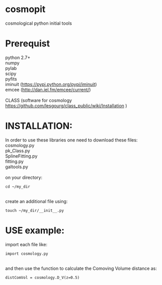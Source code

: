 # cosmopit
cosmological python initial tools

# Prerequist
python 2.7+ <br />
numpy <br />
pylab <br />
scipy <br />
pyfits <br />
iminuit (https://pypi.python.org/pypi/iminuit) <br />
emcee   (http://dan.iel.fm/emcee/current/) <br />
<br />
CLASS (software for cosmology https://github.com/lesgourg/class_public/wiki/Installation )  <br />


# INSTALLATION: 
In order to use these libraries one need to download these files: <br />
cosmology.py <br />
pk_Class.py <br />
SplineFitting.py <br />
fitting.py <br />
galtools.py <br />
<br />
on your directory: <br />
```
cd ~/my_dir 
```
<br />
create an additional file using: 

```
touch ~/my_dir/__init__.py 
```

# USE example:  
import each file like: <br />
``` 
import cosmology.py 
```
<br />
and then use the function to calculate the Comoving Volume distance as: <br />

``` 
distComVol = cosmology.D_V(z=0.5) 
```


